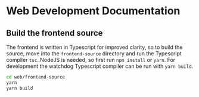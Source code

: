 # Web Development Documentation

## Build the frontend source

The frontend is written in Typescript for improved clarity, so to build the source, move into the `frontend-source` directory and run the Typescript compiler `tsc`.
NodeJS is needed, so first run `npm install` or `yarn`.
For development the watchdog Typescript compiler can be run with `yarn build`.

```sh
cd web/frontend-source
yarn
yarn build
```
